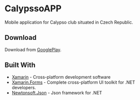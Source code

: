 # CalypssoAPP
Mobile application for Calypso club situated in Czech Republic.

## Download

Download from [GooglePlay](https://play.google.com/store/apps).

## Built With

* [Xamarin](https://www.xamarin.com/) - Cross-platform development software
* [Xamarin.Forms](https://docs.microsoft.com/cs-cz/xamarin/xamarin-forms/) - Complete cross-platform UI toolkit for .NET developers.
* [Newtonsoft.Json](https://www.newtonsoft.com/json) - Json framework for .NET
